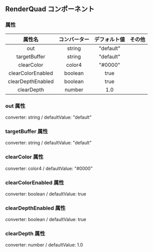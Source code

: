 ## RenderQuad コンポーネント
<!-- EDIT HERE(@Component)-->











<!-- /EDIT HERE-->
### 属性
<!-- DO NOT EDIT -->
<!-- ATTRS -->
| 属性名 | コンバーター | デフォルト値 | その他 |
|:------:|:------:|:------:|:------:|
| out | string | "default" |  |
| targetBuffer | string | "default" |  |
| clearColor | color4 | "#0000" |  |
| clearColorEnabled | boolean | true |  |
| clearDepthEnabled | boolean | true |  |
| clearDepth | number | 1.0 |  |
<!-- /ATTRS -->
<!-- /DO NOT EDIT -->
### out 属性
converter: string / defaultValue: "default"

<!-- EDIT HERE(out)-->











<!-- /EDIT HERE-->
### targetBuffer 属性
converter: string / defaultValue: "default"

<!-- EDIT HERE(targetBuffer)-->











<!-- /EDIT HERE-->
### clearColor 属性
converter: color4 / defaultValue: "#0000"

<!-- EDIT HERE(clearColor)-->











<!-- /EDIT HERE-->
### clearColorEnabled 属性
converter: boolean / defaultValue: true

<!-- EDIT HERE(clearColorEnabled)-->











<!-- /EDIT HERE-->
### clearDepthEnabled 属性
converter: boolean / defaultValue: true

<!-- EDIT HERE(clearDepthEnabled)-->











<!-- /EDIT HERE-->
### clearDepth 属性
converter: number / defaultValue: 1.0

<!-- EDIT HERE(clearDepth)-->











<!-- /EDIT HERE-->

